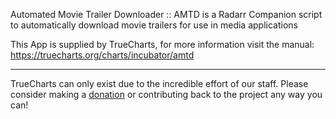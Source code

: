 Automated Movie Trailer Downloader :: AMTD is a Radarr Companion script to automatically download movie trailers for use in media applications


This App is supplied by TrueCharts, for more information visit the manual: https://truecharts.org/charts/incubator/amtd

---

TrueCharts can only exist due to the incredible effort of our staff.
Please consider making a [donation](https://truecharts.org/docs/about/sponsor) or contributing back to the project any way you can!
